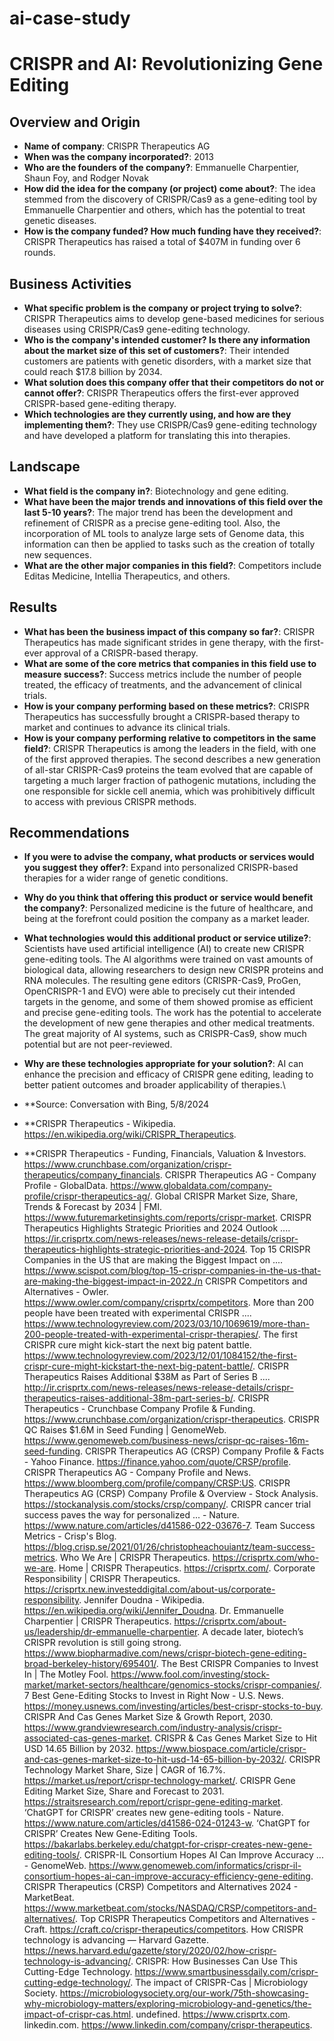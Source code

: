 # ai-case-study

# CRISPR and AI: Revolutionizing Gene Editing

## Overview and Origin

* **Name of company**: CRISPR Therapeutics AG
* **When was the company incorporated?**: 2013
* **Who are the founders of the company?**: Emmanuelle Charpentier, Shaun Foy, and Rodger Novak
* **How did the idea for the company (or project) come about?**: The idea stemmed from the discovery of CRISPR/Cas9 as a gene-editing tool by Emmanuelle Charpentier and others, which has the potential to treat genetic diseases.
* **How is the company funded? How much funding have they received?**: CRISPR Therapeutics has raised a total of $407M in funding over 6 rounds.

## Business Activities

* **What specific problem is the company or project trying to solve?**: CRISPR Therapeutics aims to develop gene-based medicines for serious diseases using CRISPR/Cas9 gene-editing technology.
* **Who is the company's intended customer? Is there any information about the market size of this set of customers?**: Their intended customers are patients with genetic disorders, with a market size that could reach $17.8 billion by 2034.
* **What solution does this company offer that their competitors do not or cannot offer?**: CRISPR Therapeutics offers the first-ever approved CRISPR-based gene-editing therapy.
* **Which technologies are they currently using, and how are they implementing them?**: They use CRISPR/Cas9 gene-editing technology and have developed a platform for translating this into therapies.

## Landscape

* **What field is the company in?**: Biotechnology and gene editing.
* **What have been the major trends and innovations of this field over the last 5-10 years?**: The major trend has been the development and refinement of CRISPR as a precise gene-editing tool. Also, the incorporation of ML tools to analyze large sets of Genome data, this information can then be applied to tasks such as the creation of totally new sequences. 
* **What are the other major companies in this field?**: Competitors include Editas Medicine, Intellia Therapeutics, and others.

## Results

* **What has been the business impact of this company so far?**: CRISPR Therapeutics has made significant strides in gene therapy, with the first-ever approval of a CRISPR-based therapy.
* **What are some of the core metrics that companies in this field use to measure success?**: Success metrics include the number of people treated, the efficacy of treatments, and the advancement of clinical trials.
* **How is your company performing based on these metrics?**: CRISPR Therapeutics has successfully brought a CRISPR-based therapy to market and continues to advance its clinical trials.
* **How is your company performing relative to competitors in the same field?**: CRISPR Therapeutics is among the leaders in the field, with one of the first approved therapies.  The second describes a new generation of all-star CRISPR-Cas9 proteins the team evolved that are capable of targeting a much larger fraction of pathogenic mutations, including the one responsible for sickle cell anemia, which was prohibitively difficult to access with previous CRISPR methods.


## Recommendations

* **If you were to advise the company, what products or services would you suggest they offer?**: Expand into personalized CRISPR-based therapies for a wider range of genetic conditions.
* **Why do you think that offering this product or service would benefit the company?**: Personalized medicine is the future of healthcare, and being at the forefront could position the company as a market leader.
* **What technologies would this additional product or service utilize?**: Scientists have used artificial intelligence (AI) to create new CRISPR gene-editing tools. The AI algorithms were trained on vast amounts of biological data, allowing researchers to design new CRISPR proteins and RNA molecules. The resulting gene editors (CRISPR-Cas9, ProGen, OpenCRISPR-1 and EVO) were able to precisely cut their intended targets in the genome, and some of them showed promise as efficient and precise gene-editing tools. The work has the potential to accelerate the development of new gene therapies and other medical treatments. The great majority of AI systems, such as CRISPR-Cas9, show much potential but are not peer-reviewed.

* **Why are these technologies appropriate for your solution?**: AI can enhance the precision and efficacy of CRISPR gene editing, leading to better patient outcomes and broader applicability of therapies.\

* **Source: Conversation with Bing, 5/8/2024
* **CRISPR Therapeutics - Wikipedia. https://en.wikipedia.org/wiki/CRISPR_Therapeutics.
* **CRISPR Therapeutics - Funding, Financials, Valuation & Investors. https://www.crunchbase.com/organization/crispr-therapeutics/company_financials.
CRISPR Therapeutics AG - Company Profile - GlobalData. https://www.globaldata.com/company-profile/crispr-therapeutics-ag/.
Global CRISPR Market Size, Share, Trends & Forecast by 2034 | FMI. https://www.futuremarketinsights.com/reports/crispr-market.
CRISPR Therapeutics Highlights Strategic Priorities and 2024 Outlook .... https://ir.crisprtx.com/news-releases/news-release-details/crispr-therapeutics-highlights-strategic-priorities-and-2024.
Top 15 CRISPR Companies in the US that are making the Biggest Impact on .... https://www.scispot.com/blog/top-15-crispr-companies-in-the-us-that-are-making-the-biggest-impact-in-2022./n
CRISPR Competitors and Alternatives - Owler. https://www.owler.com/company/crisprtx/competitors.
More than 200 people have been treated with experimental CRISPR .... https://www.technologyreview.com/2023/03/10/1069619/more-than-200-people-treated-with-experimental-crispr-therapies/.
The first CRISPR cure might kick-start the next big patent battle. https://www.technologyreview.com/2023/12/01/1084152/the-first-crispr-cure-might-kickstart-the-next-big-patent-battle/.
CRISPR Therapeutics Raises Additional $38M as Part of Series B .... http://ir.crisprtx.com/news-releases/news-release-details/crispr-therapeutics-raises-additional-38m-part-series-b/.
CRISPR Therapeutics - Crunchbase Company Profile & Funding. https://www.crunchbase.com/organization/crispr-therapeutics.
CRISPR QC Raises $1.6M in Seed Funding | GenomeWeb. https://www.genomeweb.com/business-news/crispr-qc-raises-16m-seed-funding.
CRISPR Therapeutics AG (CRSP) Company Profile & Facts - Yahoo Finance. https://finance.yahoo.com/quote/CRSP/profile.
CRISPR Therapeutics AG - Company Profile and News. https://www.bloomberg.com/profile/company/CRSP:US.
CRISPR Therapeutics AG (CRSP) Company Profile & Overview - Stock Analysis. https://stockanalysis.com/stocks/crsp/company/.
CRISPR cancer trial success paves the way for personalized ... - Nature. https://www.nature.com/articles/d41586-022-03676-7.
Team Success Metrics - Crisp's Blog. https://blog.crisp.se/2021/01/26/christopheachouiantz/team-success-metrics.
Who We Are | CRISPR Therapeutics. https://crisprtx.com/who-we-are.
Home | CRISPR Therapeutics. https://crisprtx.com/.
Corporate Responsibility | CRISPR Therapeutics. https://crisprtx.new.investeddigital.com/about-us/corporate-responsibility.
Jennifer Doudna - Wikipedia. https://en.wikipedia.org/wiki/Jennifer_Doudna.
Dr. Emmanuelle Charpentier | CRISPR Therapeutics. https://crisprtx.com/about-us/leadership/dr-emmanuelle-charpentier.
A decade later, biotech’s CRISPR revolution is still going strong. https://www.biopharmadive.com/news/crispr-biotech-gene-editing-broad-berkeley-history/695401/.
The Best CRISPR Companies to Invest In | The Motley Fool. https://www.fool.com/investing/stock-market/market-sectors/healthcare/genomics-stocks/crispr-companies/.
7 Best Gene-Editing Stocks to Invest in Right Now - U.S. News. https://money.usnews.com/investing/articles/best-crispr-stocks-to-buy.
CRISPR And Cas Genes Market Size & Growth Report, 2030. https://www.grandviewresearch.com/industry-analysis/crispr-associated-cas-genes-market.
CRISPR & Cas Genes Market Size to Hit USD 14.65 Billion by 2032. https://www.biospace.com/article/crispr-and-cas-genes-market-size-to-hit-usd-14-65-billion-by-2032/.
CRISPR Technology Market Share, Size | CAGR of 16.7%. https://market.us/report/crispr-technology-market/.
CRISPR Gene Editing Market Size, Share and Forecast to 2031. https://straitsresearch.com/report/crispr-gene-editing-market.
‘ChatGPT for CRISPR’ creates new gene-editing tools - Nature. https://www.nature.com/articles/d41586-024-01243-w.
‘ChatGPT for CRISPR’ Creates New Gene-Editing Tools. https://bakarlabs.berkeley.edu/chatgpt-for-crispr-creates-new-gene-editing-tools/.
CRISPR-IL Consortium Hopes AI Can Improve Accuracy ... - GenomeWeb. https://www.genomeweb.com/informatics/crispr-il-consortium-hopes-ai-can-improve-accuracy-efficiency-gene-editing.
CRISPR Therapeutics (CRSP) Competitors and Alternatives 2024 - MarketBeat. https://www.marketbeat.com/stocks/NASDAQ/CRSP/competitors-and-alternatives/.
Top CRISPR Therapeutics Competitors and Alternatives - Craft. https://craft.co/crispr-therapeutics/competitors.
How CRISPR technology is advancing — Harvard Gazette. https://news.harvard.edu/gazette/story/2020/02/how-crispr-technology-is-advancing/.
CRISPR: How Businesses Can Use This Cutting-Edge Technology. https://www.smartbusinessdaily.com/crispr-cutting-edge-technology/.
The impact of CRISPR-Cas | Microbiology Society. https://microbiologysociety.org/our-work/75th-showcasing-why-microbiology-matters/exploring-microbiology-and-genetics/the-impact-of-crispr-cas.html.
undefined. https://www.crisprtx.com.
linkedin.com. https://www.linkedin.com/company/crispr-therapeutics.
